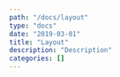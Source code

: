 ```yaml
---
path: "/docs/layout"
type: "docs"
date: "2019-03-01"
title: "Layout"
description: "Description"
categories: []
---
```

